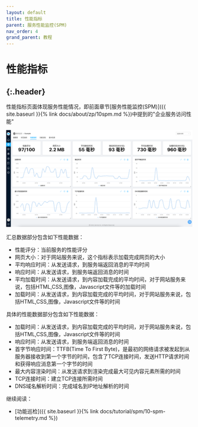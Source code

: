 ```yaml
---
layout: default
title: 性能指标
parent: 服务性能监控(SPM)
nav_order: 4
grand_parent: 教程
---
```

# 性能指标
{:.header}
---
性能指标页面体现服务性能情况，即前面章节[服务性能监控(SPM)]({{ site.baseurl }}{% link docs/about/zp/10spm.md %})中提到的"企业服务访问性能"

![spm-5.png](/assets/images/tutorial/spm/spm-5.png)

汇总数据部分包含如下性能数据：
- 性能评分：当前服务的性能评分
- 网页大小：对于网站服务来说，这个指标表示加载完成网页的大小
- 平均响应时间：从发送请求，到服务端返回消息的平均时间
- 响应时间：从发送请求，到服务端返回消息的时间
- 平均加载时间：从发送请求，到内容加载完成的平均时间，对于网站服务来说，包括HTML,CSS,图像，Javascript文件等的加载时间
- 加载时间：从发送请求，到内容加载完成的平均时间，对于网站服务来说，包括HTML,CSS,图像，Javascript文件等的时间

具体的性能数据部分包含如下性能数据：
- 加载时间：从发送请求，到内容加载完成的平均时间，对于网站服务来说，包括HTML,CSS,图像，Javascript文件等的时间
- 响应时间：从发送请求，到服务端返回消息的时间
- 首字节响应时间：TTFB(Time To First Byte)，是最初的网络请求被发起到从服务器接收到第一个字节的时间，包含了TCP连接时间，发送HTTP请求时间和获得响应消息第一个字节的时间
- 最大内容渲染时间：从发送请求到渲染完成最大可见内容元素所需的时间
- TCP连接时间：建立TCP连接所需时间
- DNS域名解析时间：完成域名到IP地址解析的时间

继续阅读：
* [功能巡检]({{ site.baseurl }}{% link docs/tutorial/spm/10-spm-telemetry.md %})